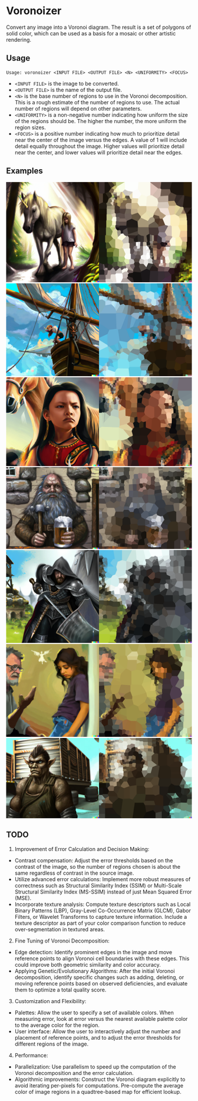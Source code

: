 # Voronoizer

Convert any image into a Voronoi diagram.  The result is a set of polygons of
solid color, which can be used as a basis for a mosaic or other artistic
rendering.

## Usage

```
Usage: voronoizer <INPUT FILE> <OUTPUT FILE> <N> <UNIFORMITY> <FOCUS>
```

* `<INPUT FILE>` is the image to be converted.
* `<OUTPUT FILE>` is the name of the output file.
* `<N>` is the base number of regions to use in the Voronoi decomposition.  This
  is a rough estimate of the number of regions to use.  The actual number of
  regions will depend on other parameters.
* `<UNIFORMITY>` is a non-negative number indicating how uniform the size of
  the regions should be.  The higher the number, the more uniform the region
  sizes.
* `<FOCUS>` is a positive number indicating how much to prioritize detail
  near the center of the image versus the edges.  A value of 1 will include
  detail equally throughout the image.  Higher values will prioritize detail
  near the center, and lower values will prioritize detail near the edges.

## Examples

![Example 1: Unicorn](examples/unicorn-comp.png)
![Example 2: Ship](examples/ship-comp.png)
![Example 3: Equestrian](examples/equestrian-comp.png)
![Example 4: Dwarf](examples/dwarf-comp.png)
![Example 5: Edmund Gray](examples/edmund-comp.png)
![Example 6: Discussion](examples/discussion-comp.png)
![Example 7: Half Orc](examples/orc-comp.png)

## TODO

1. Improvement of Error Calculation and Decision Making:

* Contrast compensation: Adjust the error thresholds based on the contrast of
  the image, so the number of regions chosen is about the same regardless of
  contrast in the source image.
* Utilize advanced error calculations: Implement more robust measures of
  correctness such as Structural Similarity Index (SSIM) or Multi-Scale
  Structural Similarity Index (MS-SSIM) instead of just Mean Squared Error
  (MSE).
* Incorporate texture analysis: Compute texture descriptors such as Local
  Binary Patterns (LBP), Gray-Level Co-Occurrence Matrix (GLCM), Gabor
  Filters, or Wavelet Transforms to capture texture information. Include a
  texture descriptor as part of your color comparison function to reduce
  over-segmentation in textured areas.

2. Fine Tuning of Voronoi Decomposition:

* Edge detection: Identify prominent edges in the image and move reference
  points to align Voronoi cell boundaries with these edges. This could
  improve both geometric similarity and color accuracy.
* Applying Genetic/Evolutionary Algorithms: After the initial Voronoi
  decomposition, identify specific changes such as adding, deleting, or
  moving reference points based on observed deficiencies, and evaluate them
  to optimize a total quality score.

3. Customization and Flexibility:

* Palettes: Allow the user to specify a set of available colors.  When
  measuring error, look at error versus the nearest available palette color
  to the average color for the region.
* User interface: Allow the user to interactively adjust the number and
  placement of reference points, and to adjust the error thresholds for
  different regions of the image.

4. Performance:

* Parallelization: Use parallelism to speed up the computation of the
  Voronoi decomposition and the error calculation.
* Algorithmic improvements: Construct the Voronoi diagram explicitly to
  avoid iterating per-pixels for computations.  Pre-compute the average color
  of image regions in a quadtree-based map for efficient lookup.
